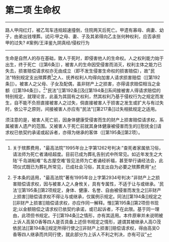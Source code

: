 # 第二项 生命权
___
路人甲闯红灯，被乙驾车违规超速撞倒，住院两天后死亡。甲遗有寡母、病妻、幼子，由弟出钱埋葬。试问∶甲之母、妻、子及其弟得向乙主张何种权利，应否承担甲的过失? #案例/王泽鉴九阴真经/侵权行为 
___

生命是自然人的存在基础，致人于死时，即侵害他人的生命权。人之权利能力始于出生，终于死亡（[[第6条]]），被害人的生命因受侵害而消灭，权利主体之能力已失去，损害赔偿请求权亦无由成立（即不发生侵害生命权的损害赔偿），故"民法"特别规定支出殡葬费[^1]之人、抚养权利人均得向加害人请求损害赔偿（[[第192条]]）。被害人之父母、子女及配偶，虽非财产上之损害，亦得请求赔偿相当之金额（[[第194条]]）。[^2]"民法"[[第192条]]及[[第194条]]系间接被害人得请求赔偿的特别规定，就理论言，此虽为其固有之权利，然其权利乃基于侵权行为之规定而发生，自不能不负担直接被害人之过失，倘直接被害人于损害之发生或扩大与有过失时，依公平之原则，间接被害人亦应有"民法"[[第217条]]过失相抵规定之适用。

[^1]:关于殡葬费用，"最高法院"1995年台上字第1262号判决∶"查死者家属依习俗，请法师为死亡者涌经超度。目前已成为葬礼告别式中所常见。如近年发生之大陆'千岛湖船难''名古屋空难'皆见法师为亡者诵经祈福，甚至举行诵经法会，此项仪式既已为葬礼所常见，已成社会习俗，其支出自为必要之殡葬费用”

[^2]:于本条的适用，"最高法院"著有1995年台上字第2934号判决∶"非财产上之损害赔偿请求权，因与被害人之人身攸关，具有专属性，不适于让与或继承。'民法'[[第195条]]第2项规定，身体、健康、名誉、自由被侵害而发生之[[非财产上损害]]赔偿请求权不得让与或继承，仅属例示规定。同法[[第194条]]规定之[[非财产上损害]]赔偿请求权，亦应作同一解释。惟[[第195条]]第2项但书现定;以金额赔偿之请求权已依契约承诺，或已起诉者，不在此限。基于同一理由，此项但书规定。于[[第194条]]之情形，亦有其适用。本件原审并未说明被上诉人高吴O香等四人是否具备上述但书规定之情形，遽谓其被继承人高○茂依民法[[第194条]]规定所得行使之[[非财产上损害]]赔偿请求权，得由高吴O香等四人继承而共同行使，就此部分为上诉人不利之判决，亦有可议"

须注意的是，被害人死亡前，因身体健康受侵害而生的财产上损害赔偿请求权，系属被害人遗产的范围。又被害人于死亡前就其身体健康被侵害而生的[[慰抚金]]请求权已依契约承诺或起诉者，亦得为继承的客体（[[第195条]]第2项）。
